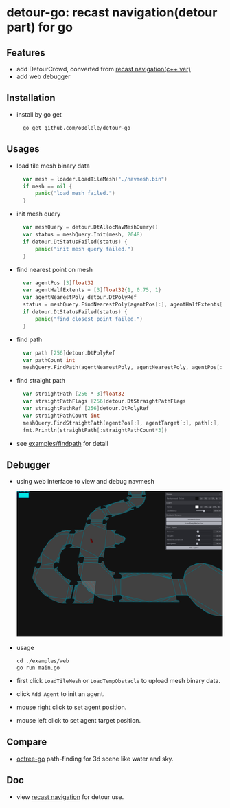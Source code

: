 # detour-go: recast navigation(detour part) for go
## Features
- add DetourCrowd, converted from [recast navigation(c++ ver)](https://github.com/recastnavigation/recastnavigation/tree/main/DetourCrowd)
- add web debugger

## Installation
- install by go get
  ~~~shell
    go get github.com/o0olele/detour-go
  ~~~

## Usages
- load tile mesh binary data
  ~~~go
    var mesh = loader.LoadTileMesh("./navmesh.bin")
	if mesh == nil {
		panic("load mesh failed.")
	}
  ~~~
- init mesh query
  ~~~go
    var meshQuery = detour.DtAllocNavMeshQuery()
	var status = meshQuery.Init(mesh, 2048)
	if detour.DtStatusFailed(status) {
		panic("init mesh query failed.")
	}
  ~~~
- find nearest point on mesh
  ~~~go
    var agentPos [3]float32
	var agentHalfExtents = [3]float32{1, 0.75, 1}
	var agentNearestPoly detour.DtPolyRef
	status = meshQuery.FindNearestPoly(agentPos[:], agentHalfExtents[:], meshFilter, &agentNearestPoly, agentPos[:])
	if detour.DtStatusFailed(status) {
		panic("find closest point failed.")
	}
  ~~~
- find path
  ~~~go
    var path [256]detour.DtPolyRef
	var pathCount int
	meshQuery.FindPath(agentNearestPoly, agentNearestPoly, agentPos[:], agentTarget[:], meshFilter, path[:], &pathCount, 256)
  ~~~

- find straight path
  ~~~go
    var straightPath [256 * 3]float32
	var straightPathFlags [256]detour.DtStraightPathFlags
	var straightPathRef [256]detour.DtPolyRef
	var straightPathCount int
	meshQuery.FindStraightPath(agentPos[:], agentTarget[:], path[:], pathCount, straightPath[:], straightPathFlags[:], straightPathRef[:], &straightPathCount, 256, 0)
	fmt.Println(straightPath[:straightPathCount*3])
  ~~~
- see [examples/findpath](./examples/findpath/) for detail

## Debugger
- using web interface to view and debug navmesh

    ![debugger](./examples/assets/debugger.png)

- usage

    ~~~shell
    cd ./examples/web
    go run main.go
    ~~~

- first click `LoadTileMesh` or `LoadTempObstacle` to upload mesh binary data.
- click `Add Agent` to init an agent.
- mouse right click to set agent position.
- mouse left click to set agent target position.

## Compare
- [octree-go](https://github.com/o0olele/octree-go)
  path-finding for 3d scene like water and sky.

## Doc
- view [recast navigation](https://recastnav.com/) for detour use.
